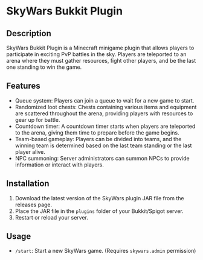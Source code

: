 # SkyWars Bukkit Plugin

## Description
SkyWars Bukkit Plugin is a Minecraft minigame plugin that allows players to participate in exciting PvP battles in the sky. Players are teleported to an arena where they must gather resources, fight other players, and be the last one standing to win the game.

## Features
- Queue system: Players can join a queue to wait for a new game to start.
- Randomized loot chests: Chests containing various items and equipment are scattered throughout the arena, providing players with resources to gear up for battle.
- Countdown timer: A countdown timer starts when players are teleported to the arena, giving them time to prepare before the game begins.
- Team-based gameplay: Players can be divided into teams, and the winning team is determined based on the last team standing or the last player alive.
- NPC summoning: Server administrators can summon NPCs to provide information or interact with players.

## Installation
1. Download the latest version of the SkyWars plugin JAR file from the releases page.
2. Place the JAR file in the `plugins` folder of your Bukkit/Spigot server.
3. Restart or reload your server.

## Usage
- `/start`: Start a new SkyWars game. (Requires `skywars.admin` permission)
